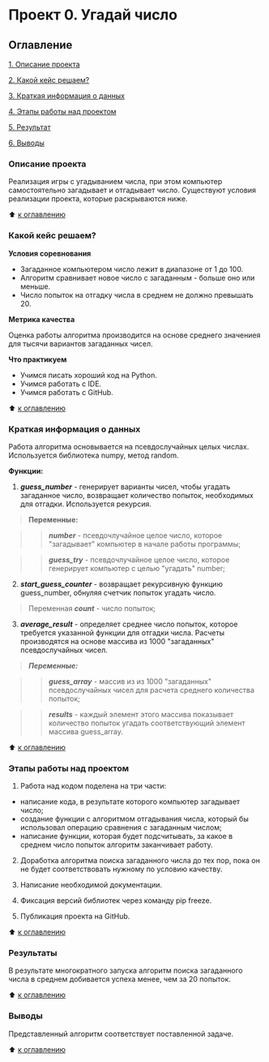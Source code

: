 # Проект 0. Угадай число

## Оглавление
[1. Описание проекта](https://github.com/irkovsky/sf_data_science/blob/main/project_0/README.md#Описание-проекта)

[2. Какой кейс решаем?](https://github.com/irkovsky/sf_data_science/blob/main/project_0/README.md#какой-кейс-решаем)

[3. Краткая информация о данных](https://github.com/irkovsky/sf_data_science/blob/main/project_0/README.md#краткая-информация-о-данных)

[4. Этапы работы над проектом](https://github.com/irkovsky/sf_data_science/blob/main/project_0/README.md#этапы-работы-над-проектом)

[5. Результат](https://github.com/irkovsky/sf_data_science/blob/main/project_0/README.md#результат)

[6. Выводы](https://github.com/irkovsky/sf_data_science/blob/main/project_0/README.md#выводы)

### Описание проекта
Реализация игры с угадыванием числа, при этом компьютер самостоятельно загадывает и отгадывает число. Существуют условия реализации проекта, которые раскрываются ниже.

:arrow_up: [к оглавлению](https://github.com/irkovsky/sf_data_science/blob/main/project_0/README.md#оглавление)

### Какой кейс решаем?

**Условия соревнования**

- Загаданное компьютером число лежит в диапазоне от 1 до 100.
- Алгоритм сравнивает новое число с загаданным - больше оно или меньше.
- Число попыток на отгадку числа в среднем не должно превышать 20. 

**Метрика качества**

Оценка работы алгоритма производится на основе среднего значениея для тысячи вариантов загаданных чисел.

**Что практикуем**

- Учимся писать хороший код на Python.
- Учимся работать с IDE.
- Учимся работать с GitHub.

:arrow_up: [к оглавлению](https://github.com/irkovsky/sf_data_science/blob/main/project_0/README.md#оглавление)

### Краткая информация о данных

Работа алгоритма основывается на псевдослучайных целых числах. Используется библиотека numpy, метод random. 

**Функции:**

1. ***guess_number*** - генерирует варианты чисел, чтобы угадать загаданное число, возвращает количество попыток, необходимых для отгадки. Используется рекурсия.

>**Переменные:**

>>***number*** - псевдочлучайное целое число, которое "загадывает" компьютер в начале работы программы;

>>***guess_try*** - псевдочлучайное целое число, которое генерирует компьютер с целью "угадать" number;

2. ***start_guess_counter*** - возвращает рекурсивную функцию guess_number, обнуляя счетчик попыток угадать число.

> Переменная ***count*** - число попыток;

3. ***average_result*** - определяет среднее число попыток, которое требуется указанной функции для отгадки числа. Расчеты производятся на основе массива из 1000 "загаданных" псевдослучайных чисел.

>***Переменные:***

>>***guess_array*** - массив из из 1000 "загаданных" псевдослучайных чисел для расчета среднего количества попыток;

>>***results*** - каждый элемент этого массива показывает количество попыток угадать соответствующий элемент массива guess_array.









:arrow_up: [к оглавлению](https://github.com/irkovsky/sf_data_science/blob/main/project_0/README.md#оглавление)

### Этапы работы над проектом

1. Работа над кодом поделена на три части: 
- написание кода, в результате которого компьютер загадывает число;
- создание функции с алгоритмом отгадывания числа, который бы использовал операцию сравнения с загаданным числом;
- написание функции, которая будет подсчитывать, за какое в среднем число попыток алгоритм заканчивает работу.

2. Доработка алгоритма поиска загаданного числа до тех пор, пока он не будет соответствовать нужному по условию качеству.

3. Написание необходимой документации.

4. Фиксация версий библиотек через команду pip freeze.

5. Публикация проекта на GitHub.

:arrow_up: [к оглавлению](https://github.com/irkovsky/sf_data_science/blob/main/project_0/README.md#оглавление)

### Результаты

В результате многократного запуска алгоритм поиска загаданного числа в среднем добивается успеха менее, чем за 20 попыток.

:arrow_up: [к оглавлению](https://github.com/irkovsky/sf_data_science/blob/main/project_0/README.md#оглавление)

### Выводы

Представленный алгоритм соответствует поставленной задаче.

:arrow_up: [к оглавлению](https://github.com/irkovsky/sf_data_science/blob/main/project_0/README.md#оглавление)
